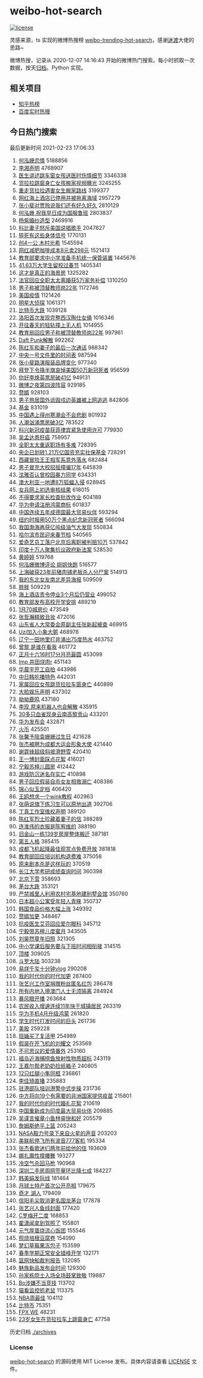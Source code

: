 # weibo-hot-search

[![license](https://img.shields.io/github/license/Arrackisarookie/weibo-hot-search)](https://github.com/Arrackisarookie/weibo-hot-search/blob/master/LICENSE)

灵感来源，ts 实现的微博热搜榜 [weibo-trending-hot-search](https://github.com/justjavac/weibo-trending-hot-search)，感谢[迷渡](https://github.com/justjavac)大佬的思路~

微博热搜，记录从 2020-12-07 14:16:43 开始的微博热门搜索。每小时抓取一次数据，按天[归档](./archives)。Python 实现。

## 相关项目
+ [知乎热榜](https://github.com/Arrackisarookie/zhihu-top-search)
+ [百度实时热搜](https://github.com/Arrackisarookie/baidu-hot-search)

## 今日热门搜索

<!-- Rank Begin -->

最后更新时间 2021-02-23 17:06:33

1. [何泓姗恋情](https://s.weibo.com/weibo?q=%E4%BD%95%E6%B3%93%E5%A7%97%E6%81%8B%E6%83%85&Refer=top) 5188856
1. [李湘声明](https://s.weibo.com/weibo?q=%E6%9D%8E%E6%B9%98%E5%A3%B0%E6%98%8E&Refer=top) 4768907
1. [医生讲述跳车窗女孩送医时伤情细节](https://s.weibo.com/weibo?q=%23%E5%8C%BB%E7%94%9F%E8%AE%B2%E8%BF%B0%E8%B7%B3%E8%BD%A6%E7%AA%97%E5%A5%B3%E5%AD%A9%E9%80%81%E5%8C%BB%E6%97%B6%E4%BC%A4%E6%83%85%E7%BB%86%E8%8A%82%23&Refer=top) 3346338
1. [货拉拉跳窗身亡女孩搬家视频曝光](https://s.weibo.com/weibo?q=%23%E8%B4%A7%E6%8B%89%E6%8B%89%E8%B7%B3%E7%AA%97%E8%BA%AB%E4%BA%A1%E5%A5%B3%E5%AD%A9%E6%90%AC%E5%AE%B6%E8%A7%86%E9%A2%91%E6%9B%9D%E5%85%89%23&Refer=top) 3245255
1. [重走货拉拉遇害女生搬家路线](https://s.weibo.com/weibo?q=%23%E9%87%8D%E8%B5%B0%E8%B4%A7%E6%8B%89%E6%8B%89%E9%81%87%E5%AE%B3%E5%A5%B3%E7%94%9F%E6%90%AC%E5%AE%B6%E8%B7%AF%E7%BA%BF%23&Refer=top) 3199377
1. [网红海上酒店已停用并被拖离海域](https://s.weibo.com/weibo?q=%23%E7%BD%91%E7%BA%A2%E6%B5%B7%E4%B8%8A%E9%85%92%E5%BA%97%E5%B7%B2%E5%81%9C%E7%94%A8%E5%B9%B6%E8%A2%AB%E6%8B%96%E7%A6%BB%E6%B5%B7%E5%9F%9F%23&Refer=top) 2957279
1. [张小斐对贾玲说我们还有好久好久](https://s.weibo.com/weibo?q=%E5%BC%A0%E5%B0%8F%E6%96%90%E5%AF%B9%E8%B4%BE%E7%8E%B2%E8%AF%B4%E6%88%91%E4%BB%AC%E8%BF%98%E6%9C%89%E5%A5%BD%E4%B9%85%E5%A5%BD%E4%B9%85&Refer=top) 2810129
1. [何泓姗 祝我早日成为国服鲁班](https://s.weibo.com/weibo?q=%E4%BD%95%E6%B3%93%E5%A7%97%20%E7%A5%9D%E6%88%91%E6%97%A9%E6%97%A5%E6%88%90%E4%B8%BA%E5%9B%BD%E6%9C%8D%E9%B2%81%E7%8F%AD&Refer=top) 2803837
1. [杨紫婚纱造型](https://s.weibo.com/weibo?q=%23%E6%9D%A8%E7%B4%AB%E5%A9%9A%E7%BA%B1%E9%80%A0%E5%9E%8B%23&Refer=top) 2469916
1. [科比妻子怒斥美国说唱歌手](https://s.weibo.com/weibo?q=%E7%A7%91%E6%AF%94%E5%A6%BB%E5%AD%90%E6%80%92%E6%96%A5%E7%BE%8E%E5%9B%BD%E8%AF%B4%E5%94%B1%E6%AD%8C%E6%89%8B&Refer=top) 2047827
1. [猝死有这些身体信号](https://s.weibo.com/weibo?q=%23%E7%8C%9D%E6%AD%BB%E6%9C%89%E8%BF%99%E4%BA%9B%E8%BA%AB%E4%BD%93%E4%BF%A1%E5%8F%B7%23&Refer=top) 1770131
1. [创4一公 木村光希](https://s.weibo.com/weibo?q=%E5%88%9B4%E4%B8%80%E5%85%AC%20%E6%9C%A8%E6%9D%91%E5%85%89%E5%B8%8C&Refer=top) 1545594
1. [网红减肥咖啡成本8元卖298元](https://s.weibo.com/weibo?q=%E7%BD%91%E7%BA%A2%E5%87%8F%E8%82%A5%E5%92%96%E5%95%A1%E6%88%90%E6%9C%AC8%E5%85%83%E5%8D%96298%E5%85%83&Refer=top) 1521413
1. [教育部要求中小学准备手机统一保管装置](https://s.weibo.com/weibo?q=%23%E6%95%99%E8%82%B2%E9%83%A8%E8%A6%81%E6%B1%82%E4%B8%AD%E5%B0%8F%E5%AD%A6%E5%87%86%E5%A4%87%E6%89%8B%E6%9C%BA%E7%BB%9F%E4%B8%80%E4%BF%9D%E7%AE%A1%E8%A3%85%E7%BD%AE%23&Refer=top) 1445676
1. [41.63万大学生留校过春节](https://s.weibo.com/weibo?q=%2341.63%E4%B8%87%E5%A4%A7%E5%AD%A6%E7%94%9F%E7%95%99%E6%A0%A1%E8%BF%87%E6%98%A5%E8%8A%82%23&Refer=top) 1405341
1. [这才是真正的海景房](https://s.weibo.com/weibo?q=%E8%BF%99%E6%89%8D%E6%98%AF%E7%9C%9F%E6%AD%A3%E7%9A%84%E6%B5%B7%E6%99%AF%E6%88%BF&Refer=top) 1325282
1. [法官回应全职太太离婚获5万家务补偿](https://s.weibo.com/weibo?q=%E6%B3%95%E5%AE%98%E5%9B%9E%E5%BA%94%E5%85%A8%E8%81%8C%E5%A4%AA%E5%A4%AA%E7%A6%BB%E5%A9%9A%E8%8E%B75%E4%B8%87%E5%AE%B6%E5%8A%A1%E8%A1%A5%E5%81%BF&Refer=top) 1310250
1. [男子称被顶替教师岗22年](https://s.weibo.com/weibo?q=%E7%94%B7%E5%AD%90%E7%A7%B0%E8%A2%AB%E9%A1%B6%E6%9B%BF%E6%95%99%E5%B8%88%E5%B2%9722%E5%B9%B4&Refer=top) 1172746
1. [美国疫情](https://s.weibo.com/weibo?q=%E7%BE%8E%E5%9B%BD%E7%96%AB%E6%83%85&Refer=top) 1121426
1. [明星大侦探](https://s.weibo.com/weibo?q=%E6%98%8E%E6%98%9F%E5%A4%A7%E4%BE%A6%E6%8E%A2&Refer=top) 1061371
1. [比特币大跌](https://s.weibo.com/weibo?q=%23%E6%AF%94%E7%89%B9%E5%B8%81%E5%A4%A7%E8%B7%8C%23&Refer=top) 1039128
1. [洛阳首次发现完整西汉陶仕女俑](https://s.weibo.com/weibo?q=%23%E6%B4%9B%E9%98%B3%E9%A6%96%E6%AC%A1%E5%8F%91%E7%8E%B0%E5%AE%8C%E6%95%B4%E8%A5%BF%E6%B1%89%E9%99%B6%E4%BB%95%E5%A5%B3%E4%BF%91%23&Refer=top) 1016346
1. [开往春天的轻轨撞上无人机](https://s.weibo.com/weibo?q=%E5%BC%80%E5%BE%80%E6%98%A5%E5%A4%A9%E7%9A%84%E8%BD%BB%E8%BD%A8%E6%92%9E%E4%B8%8A%E6%97%A0%E4%BA%BA%E6%9C%BA&Refer=top) 1014955
1. [教育局回应男子称被顶替教师岗22年](https://s.weibo.com/weibo?q=%E6%95%99%E8%82%B2%E5%B1%80%E5%9B%9E%E5%BA%94%E7%94%B7%E5%AD%90%E7%A7%B0%E8%A2%AB%E9%A1%B6%E6%9B%BF%E6%95%99%E5%B8%88%E5%B2%9722%E5%B9%B4&Refer=top) 997961
1. [Daft Punk解散](https://s.weibo.com/weibo?q=Daft%20Punk%E8%A7%A3%E6%95%A3&Refer=top) 992262
1. [陈红军和妻子的最后一次通话](https://s.weibo.com/weibo?q=%23%E9%99%88%E7%BA%A2%E5%86%9B%E5%92%8C%E5%A6%BB%E5%AD%90%E7%9A%84%E6%9C%80%E5%90%8E%E4%B8%80%E6%AC%A1%E9%80%9A%E8%AF%9D%23&Refer=top) 988342
1. [中央一号文件里的时间表](https://s.weibo.com/weibo?q=%23%E4%B8%AD%E5%A4%AE%E4%B8%80%E5%8F%B7%E6%96%87%E4%BB%B6%E9%87%8C%E7%9A%84%E6%97%B6%E9%97%B4%E8%A1%A8%23&Refer=top) 987594
1. [张小斐路演服装品牌变化](https://s.weibo.com/weibo?q=%23%E5%BC%A0%E5%B0%8F%E6%96%90%E8%B7%AF%E6%BC%94%E6%9C%8D%E8%A3%85%E5%93%81%E7%89%8C%E5%8F%98%E5%8C%96%23&Refer=top) 977340
1. [拜登下令降半旗哀悼美国50万新冠死者](https://s.weibo.com/weibo?q=%E6%8B%9C%E7%99%BB%E4%B8%8B%E4%BB%A4%E9%99%8D%E5%8D%8A%E6%97%97%E5%93%80%E6%82%BC%E7%BE%8E%E5%9B%BD50%E4%B8%87%E6%96%B0%E5%86%A0%E6%AD%BB%E8%80%85&Refer=top) 956599
1. [你好李焕英票房破41亿](https://s.weibo.com/weibo?q=%23%E4%BD%A0%E5%A5%BD%E6%9D%8E%E7%84%95%E8%8B%B1%E7%A5%A8%E6%88%BF%E7%A0%B441%E4%BA%BF%23&Refer=top) 949131
1. [微博之夜第四波阵容](https://s.weibo.com/weibo?q=%23%E5%BE%AE%E5%8D%9A%E4%B9%8B%E5%A4%9C%E7%AC%AC%E5%9B%9B%E6%B3%A2%E9%98%B5%E5%AE%B9%23&Refer=top) 929185
1. [赘婿](https://s.weibo.com/weibo?q=%E8%B5%98%E5%A9%BF&Refer=top) 928103
1. [男子旅居国外诋毁戍边英雄被上网追逃](https://s.weibo.com/weibo?q=%23%E7%94%B7%E5%AD%90%E6%97%85%E5%B1%85%E5%9B%BD%E5%A4%96%E8%AF%8B%E6%AF%81%E6%88%8D%E8%BE%B9%E8%8B%B1%E9%9B%84%E8%A2%AB%E4%B8%8A%E7%BD%91%E8%BF%BD%E9%80%83%23&Refer=top) 842806
1. [基金](https://s.weibo.com/weibo?q=%E5%9F%BA%E9%87%91&Refer=top) 831019
1. [中国遇上得州寒潮会不会悲剧](https://s.weibo.com/weibo?q=%23%E4%B8%AD%E5%9B%BD%E9%81%87%E4%B8%8A%E5%BE%97%E5%B7%9E%E5%AF%92%E6%BD%AE%E4%BC%9A%E4%B8%8D%E4%BC%9A%E6%82%B2%E5%89%A7%23&Refer=top) 801932
1. [人潮汹涌票房破3亿](https://s.weibo.com/weibo?q=%23%E4%BA%BA%E6%BD%AE%E6%B1%B9%E6%B6%8C%E7%A5%A8%E6%88%BF%E7%A0%B43%E4%BA%BF%23&Refer=top) 783522
1. [科兴新冠疫苗获菲律宾紧急使用许可](https://s.weibo.com/weibo?q=%E7%A7%91%E5%85%B4%E6%96%B0%E5%86%A0%E7%96%AB%E8%8B%97%E8%8E%B7%E8%8F%B2%E5%BE%8B%E5%AE%BE%E7%B4%A7%E6%80%A5%E4%BD%BF%E7%94%A8%E8%AE%B8%E5%8F%AF&Refer=top) 779930
1. [吴孟达患肝癌](https://s.weibo.com/weibo?q=%23%E5%90%B4%E5%AD%9F%E8%BE%BE%E6%82%A3%E8%82%9D%E7%99%8C%23&Refer=top) 758957
1. [全职太太重返职场有多难](https://s.weibo.com/weibo?q=%23%E5%85%A8%E8%81%8C%E5%A4%AA%E5%A4%AA%E9%87%8D%E8%BF%94%E8%81%8C%E5%9C%BA%E6%9C%89%E5%A4%9A%E9%9A%BE%23&Refer=top) 728395
1. [央企已划转1.21万亿国资充实社保基金](https://s.weibo.com/weibo?q=%E5%A4%AE%E4%BC%81%E5%B7%B2%E5%88%92%E8%BD%AC1.21%E4%B8%87%E4%BA%BF%E5%9B%BD%E8%B5%84%E5%85%85%E5%AE%9E%E7%A4%BE%E4%BF%9D%E5%9F%BA%E9%87%91&Refer=top) 728291
1. [西藏冒险王王相军系意外落水](https://s.weibo.com/weibo?q=%23%E8%A5%BF%E8%97%8F%E5%86%92%E9%99%A9%E7%8E%8B%E7%8E%8B%E7%9B%B8%E5%86%9B%E7%B3%BB%E6%84%8F%E5%A4%96%E8%90%BD%E6%B0%B4%23&Refer=top) 682484
1. [男子冒充大校招摇撞骗17年](https://s.weibo.com/weibo?q=%23%E7%94%B7%E5%AD%90%E5%86%92%E5%85%85%E5%A4%A7%E6%A0%A1%E6%8B%9B%E6%91%87%E6%92%9E%E9%AA%9717%E5%B9%B4%23&Refer=top) 645839
1. [泫雅否认曾校园暴力同学](https://s.weibo.com/weibo?q=%23%E6%B3%AB%E9%9B%85%E5%90%A6%E8%AE%A4%E6%9B%BE%E6%A0%A1%E5%9B%AD%E6%9A%B4%E5%8A%9B%E5%90%8C%E5%AD%A6%23&Refer=top) 634331
1. [澳大利亚一地遭8万狐蝠入侵](https://s.weibo.com/weibo?q=%E6%BE%B3%E5%A4%A7%E5%88%A9%E4%BA%9A%E4%B8%80%E5%9C%B0%E9%81%AD8%E4%B8%87%E7%8B%90%E8%9D%A0%E5%85%A5%E4%BE%B5&Refer=top) 628945
1. [女兵网上初选审核结果](https://s.weibo.com/weibo?q=%E5%A5%B3%E5%85%B5%E7%BD%91%E4%B8%8A%E5%88%9D%E9%80%89%E5%AE%A1%E6%A0%B8%E7%BB%93%E6%9E%9C&Refer=top) 618015
1. [不得要求家长检查批改作业](https://s.weibo.com/weibo?q=%23%E4%B8%8D%E5%BE%97%E8%A6%81%E6%B1%82%E5%AE%B6%E9%95%BF%E6%A3%80%E6%9F%A5%E6%89%B9%E6%94%B9%E4%BD%9C%E4%B8%9A%23&Refer=top) 604189
1. [华为申请注册鸿蒙商标](https://s.weibo.com/weibo?q=%E5%8D%8E%E4%B8%BA%E7%94%B3%E8%AF%B7%E6%B3%A8%E5%86%8C%E9%B8%BF%E8%92%99%E5%95%86%E6%A0%87&Refer=top) 601837
1. [中国连续五年成德国最大贸易伙伴](https://s.weibo.com/weibo?q=%E4%B8%AD%E5%9B%BD%E8%BF%9E%E7%BB%AD%E4%BA%94%E5%B9%B4%E6%88%90%E5%BE%B7%E5%9B%BD%E6%9C%80%E5%A4%A7%E8%B4%B8%E6%98%93%E4%BC%99%E4%BC%B4&Refer=top) 593294
1. [纽约时报用50万个黑点纪念新冠死者](https://s.weibo.com/weibo?q=%E7%BA%BD%E7%BA%A6%E6%97%B6%E6%8A%A5%E7%94%A850%E4%B8%87%E4%B8%AA%E9%BB%91%E7%82%B9%E7%BA%AA%E5%BF%B5%E6%96%B0%E5%86%A0%E6%AD%BB%E8%80%85&Refer=top) 566094
1. [我国渤海再获亿吨级油气大发现](https://s.weibo.com/weibo?q=%E6%88%91%E5%9B%BD%E6%B8%A4%E6%B5%B7%E5%86%8D%E8%8E%B7%E4%BA%BF%E5%90%A8%E7%BA%A7%E6%B2%B9%E6%B0%94%E5%A4%A7%E5%8F%91%E7%8E%B0&Refer=top) 550834
1. [哈尔滨市民迎来春节档](https://s.weibo.com/weibo?q=%23%E5%93%88%E5%B0%94%E6%BB%A8%E5%B8%82%E6%B0%91%E8%BF%8E%E6%9D%A5%E6%98%A5%E8%8A%82%E6%A1%A3%23&Refer=top) 540565
1. [爱奇艺员工落户北京后离职被判赔10万](https://s.weibo.com/weibo?q=%23%E7%88%B1%E5%A5%87%E8%89%BA%E5%91%98%E5%B7%A5%E8%90%BD%E6%88%B7%E5%8C%97%E4%BA%AC%E5%90%8E%E7%A6%BB%E8%81%8C%E8%A2%AB%E5%88%A4%E8%B5%9410%E4%B8%87%23&Refer=top) 537842
1. [印度十万人聚集抗议政府新法案](https://s.weibo.com/weibo?q=%E5%8D%B0%E5%BA%A6%E5%8D%81%E4%B8%87%E4%BA%BA%E8%81%9A%E9%9B%86%E6%8A%97%E8%AE%AE%E6%94%BF%E5%BA%9C%E6%96%B0%E6%B3%95%E6%A1%88&Refer=top) 528530
1. [黄婷婷](https://s.weibo.com/weibo?q=%E9%BB%84%E5%A9%B7%E5%A9%B7&Refer=top) 519768
1. [何泓姗微博评论 姐姐快跑](https://s.weibo.com/weibo?q=%E4%BD%95%E6%B3%93%E5%A7%97%E5%BE%AE%E5%8D%9A%E8%AF%84%E8%AE%BA%20%E5%A7%90%E5%A7%90%E5%BF%AB%E8%B7%91&Refer=top) 516577
1. [上海破获23年前猪肉铺老板杀人分尸案](https://s.weibo.com/weibo?q=%E4%B8%8A%E6%B5%B7%E7%A0%B4%E8%8E%B723%E5%B9%B4%E5%89%8D%E7%8C%AA%E8%82%89%E9%93%BA%E8%80%81%E6%9D%BF%E6%9D%80%E4%BA%BA%E5%88%86%E5%B0%B8%E6%A1%88&Refer=top) 514913
1. [我的东北女友南北差异海报](https://s.weibo.com/weibo?q=%23%E6%88%91%E7%9A%84%E4%B8%9C%E5%8C%97%E5%A5%B3%E5%8F%8B%E5%8D%97%E5%8C%97%E5%B7%AE%E5%BC%82%E6%B5%B7%E6%8A%A5%23&Refer=top) 509509
1. [胖胖](https://s.weibo.com/weibo?q=%E8%83%96%E8%83%96&Refer=top) 509229
1. [海上酒店责令停业3个月后仍营业](https://s.weibo.com/weibo?q=%E6%B5%B7%E4%B8%8A%E9%85%92%E5%BA%97%E8%B4%A3%E4%BB%A4%E5%81%9C%E4%B8%9A3%E4%B8%AA%E6%9C%88%E5%90%8E%E4%BB%8D%E8%90%A5%E4%B8%9A&Refer=top) 499052
1. [教育部发布高校开学安排](https://s.weibo.com/weibo?q=%23%E6%95%99%E8%82%B2%E9%83%A8%E5%8F%91%E5%B8%83%E9%AB%98%E6%A0%A1%E5%BC%80%E5%AD%A6%E5%AE%89%E6%8E%92%23&Refer=top) 489219
1. [1月70城房价](https://s.weibo.com/weibo?q=1%E6%9C%8870%E5%9F%8E%E6%88%BF%E4%BB%B7&Refer=top) 473549
1. [张哲瀚精致丑妆](https://s.weibo.com/weibo?q=%23%E5%BC%A0%E5%93%B2%E7%80%9A%E7%B2%BE%E8%87%B4%E4%B8%91%E5%A6%86%23&Refer=top) 472016
1. [山东省人大常委会原副主任张新起被查](https://s.weibo.com/weibo?q=%E5%B1%B1%E4%B8%9C%E7%9C%81%E4%BA%BA%E5%A4%A7%E5%B8%B8%E5%A7%94%E4%BC%9A%E5%8E%9F%E5%89%AF%E4%B8%BB%E4%BB%BB%E5%BC%A0%E6%96%B0%E8%B5%B7%E8%A2%AB%E6%9F%A5&Refer=top) 469915
1. [Uzi加入小象大鹅](https://s.weibo.com/weibo?q=%23Uzi%E5%8A%A0%E5%85%A5%E5%B0%8F%E8%B1%A1%E5%A4%A7%E9%B9%85%23&Refer=top) 468978
1. [辽宁一田地里打井涌出75度热水](https://s.weibo.com/weibo?q=%E8%BE%BD%E5%AE%81%E4%B8%80%E7%94%B0%E5%9C%B0%E9%87%8C%E6%89%93%E4%BA%95%E6%B6%8C%E5%87%BA75%E5%BA%A6%E7%83%AD%E6%B0%B4&Refer=top) 463752
1. [曾黎 是谁在看我](https://s.weibo.com/weibo?q=%E6%9B%BE%E9%BB%8E%20%E6%98%AF%E8%B0%81%E5%9C%A8%E7%9C%8B%E6%88%91&Refer=top) 461772
1. [正月十六16时17分月亮最圆](https://s.weibo.com/weibo?q=%23%E6%AD%A3%E6%9C%88%E5%8D%81%E5%85%AD16%E6%97%B617%E5%88%86%E6%9C%88%E4%BA%AE%E6%9C%80%E5%9C%86%23&Refer=top) 453099
1. [Imp 井田烧肉r](https://s.weibo.com/weibo?q=Imp%20%E4%BA%95%E7%94%B0%E7%83%A7%E8%82%89r&Refer=top) 451143
1. [华晨宇开工自拍](https://s.weibo.com/weibo?q=%23%E5%8D%8E%E6%99%A8%E5%AE%87%E5%BC%80%E5%B7%A5%E8%87%AA%E6%8B%8D%23&Refer=top) 443986
1. [中日韩吃播特色](https://s.weibo.com/weibo?q=%E4%B8%AD%E6%97%A5%E9%9F%A9%E5%90%83%E6%92%AD%E7%89%B9%E8%89%B2&Refer=top) 442031
1. [家属回应女孩跳货拉拉车窗身亡](https://s.weibo.com/weibo?q=%23%E5%AE%B6%E5%B1%9E%E5%9B%9E%E5%BA%94%E5%A5%B3%E5%AD%A9%E8%B7%B3%E8%B4%A7%E6%8B%89%E6%8B%89%E8%BD%A6%E7%AA%97%E8%BA%AB%E4%BA%A1%23&Refer=top) 440899
1. [大脸娱乐声明](https://s.weibo.com/weibo?q=%23%E5%A4%A7%E8%84%B8%E5%A8%B1%E4%B9%90%E5%A3%B0%E6%98%8E%23&Refer=top) 437302
1. [呦呦鹿鸣](https://s.weibo.com/weibo?q=%23%E5%91%A6%E5%91%A6%E9%B9%BF%E9%B8%A3%23&Refer=top) 437180
1. [李现 原来机器人也会解散](https://s.weibo.com/weibo?q=%E6%9D%8E%E7%8E%B0%20%E5%8E%9F%E6%9D%A5%E6%9C%BA%E5%99%A8%E4%BA%BA%E4%B9%9F%E4%BC%9A%E8%A7%A3%E6%95%A3&Refer=top) 435915
1. [30多只血雀现身云南高黎贡山](https://s.weibo.com/weibo?q=%2330%E5%A4%9A%E5%8F%AA%E8%A1%80%E9%9B%80%E7%8E%B0%E8%BA%AB%E4%BA%91%E5%8D%97%E9%AB%98%E9%BB%8E%E8%B4%A1%E5%B1%B1%23&Refer=top) 433201
1. [华为发布会](https://s.weibo.com/weibo?q=%E5%8D%8E%E4%B8%BA%E5%8F%91%E5%B8%83%E4%BC%9A&Refer=top) 432871
1. [火币](https://s.weibo.com/weibo?q=%E7%81%AB%E5%B8%81&Refer=top) 425501
1. [张馨予陪袁姗姗过生日](https://s.weibo.com/weibo?q=%23%E5%BC%A0%E9%A6%A8%E4%BA%88%E9%99%AA%E8%A2%81%E5%A7%97%E5%A7%97%E8%BF%87%E7%94%9F%E6%97%A5%23&Refer=top) 421628
1. [张杰被聘为成都大运会形象大使](https://s.weibo.com/weibo?q=%23%E5%BC%A0%E6%9D%B0%E8%A2%AB%E8%81%98%E4%B8%BA%E6%88%90%E9%83%BD%E5%A4%A7%E8%BF%90%E4%BC%9A%E5%BD%A2%E8%B1%A1%E5%A4%A7%E4%BD%BF%23&Refer=top) 421440
1. [谢霆锋超级斜坡滑野雪](https://s.weibo.com/weibo?q=%23%E8%B0%A2%E9%9C%86%E9%94%8B%E8%B6%85%E7%BA%A7%E6%96%9C%E5%9D%A1%E6%BB%91%E9%87%8E%E9%9B%AA%23&Refer=top) 420410
1. [王一博封面踩点花絮](https://s.weibo.com/weibo?q=%23%E7%8E%8B%E4%B8%80%E5%8D%9A%E5%B0%81%E9%9D%A2%E8%B8%A9%E7%82%B9%E8%8A%B1%E7%B5%AE%23&Refer=top) 416021
1. [宁毅苏檀儿圆房](https://s.weibo.com/weibo?q=%23%E5%AE%81%E6%AF%85%E8%8B%8F%E6%AA%80%E5%84%BF%E5%9C%86%E6%88%BF%23&Refer=top) 412442
1. [游戏防沉迷名存实亡](https://s.weibo.com/weibo?q=%23%E6%B8%B8%E6%88%8F%E9%98%B2%E6%B2%89%E8%BF%B7%E5%90%8D%E5%AD%98%E5%AE%9E%E4%BA%A1%23&Refer=top) 410898
1. [男子回应假装自杀女友相救溺亡](https://s.weibo.com/weibo?q=%E7%94%B7%E5%AD%90%E5%9B%9E%E5%BA%94%E5%81%87%E8%A3%85%E8%87%AA%E6%9D%80%E5%A5%B3%E5%8F%8B%E7%9B%B8%E6%95%91%E6%BA%BA%E4%BA%A1&Refer=top) 408386
1. [锦心似玉定档](https://s.weibo.com/weibo?q=%E9%94%A6%E5%BF%83%E4%BC%BC%E7%8E%89%E5%AE%9A%E6%A1%A3&Refer=top) 406420
1. [王鸥想求一个wink教程](https://s.weibo.com/weibo?q=%23%E7%8E%8B%E9%B8%A5%E6%83%B3%E6%B1%82%E4%B8%80%E4%B8%AAwink%E6%95%99%E7%A8%8B%23&Refer=top) 402963
1. [张萌说旗下练习生可以原地出道](https://s.weibo.com/weibo?q=%23%E5%BC%A0%E8%90%8C%E8%AF%B4%E6%97%97%E4%B8%8B%E7%BB%83%E4%B9%A0%E7%94%9F%E5%8F%AF%E4%BB%A5%E5%8E%9F%E5%9C%B0%E5%87%BA%E9%81%93%23&Refer=top) 392706
1. [丁真工作室维权声明](https://s.weibo.com/weibo?q=%23%E4%B8%81%E7%9C%9F%E5%B7%A5%E4%BD%9C%E5%AE%A4%E7%BB%B4%E6%9D%83%E5%A3%B0%E6%98%8E%23&Refer=top) 389120
1. [陈红军烈士珍藏着妻子的信](https://s.weibo.com/weibo?q=%23%E9%99%88%E7%BA%A2%E5%86%9B%E7%83%88%E5%A3%AB%E7%8F%8D%E8%97%8F%E7%9D%80%E5%A6%BB%E5%AD%90%E7%9A%84%E4%BF%A1%23&Refer=top) 388289
1. [连淮伟的衣服是陈宥维的](https://s.weibo.com/weibo?q=%23%E8%BF%9E%E6%B7%AE%E4%BC%9F%E7%9A%84%E8%A1%A3%E6%9C%8D%E6%98%AF%E9%99%88%E5%AE%A5%E7%BB%B4%E7%9A%84%23&Refer=top) 388190
1. [旧金山一栋139岁房屋整体搬迁](https://s.weibo.com/weibo?q=%E6%97%A7%E9%87%91%E5%B1%B1%E4%B8%80%E6%A0%8B139%E5%B2%81%E6%88%BF%E5%B1%8B%E6%95%B4%E4%BD%93%E6%90%AC%E8%BF%81&Refer=top) 387181
1. [第五人格](https://s.weibo.com/weibo?q=%E7%AC%AC%E4%BA%94%E4%BA%BA%E6%A0%BC&Refer=top) 385415
1. [成都飞机起降最佳观赏点免费开放](https://s.weibo.com/weibo?q=%E6%88%90%E9%83%BD%E9%A3%9E%E6%9C%BA%E8%B5%B7%E9%99%8D%E6%9C%80%E4%BD%B3%E8%A7%82%E8%B5%8F%E7%82%B9%E5%85%8D%E8%B4%B9%E5%BC%80%E6%94%BE&Refer=top) 381818
1. [教育部回应培训机构退费难](https://s.weibo.com/weibo?q=%E6%95%99%E8%82%B2%E9%83%A8%E5%9B%9E%E5%BA%94%E5%9F%B9%E8%AE%AD%E6%9C%BA%E6%9E%84%E9%80%80%E8%B4%B9%E9%9A%BE&Refer=top) 375058
1. [原来剧本杀是这样玩的](https://s.weibo.com/weibo?q=%23%E5%8E%9F%E6%9D%A5%E5%89%A7%E6%9C%AC%E6%9D%80%E6%98%AF%E8%BF%99%E6%A0%B7%E7%8E%A9%E7%9A%84%23&Refer=top) 370519
1. [长江大学考研成绩查询时间](https://s.weibo.com/weibo?q=%23%E9%95%BF%E6%B1%9F%E5%A4%A7%E5%AD%A6%E8%80%83%E7%A0%94%E6%88%90%E7%BB%A9%E6%9F%A5%E8%AF%A2%E6%97%B6%E9%97%B4%23&Refer=top) 360398
1. [北京下雪](https://s.weibo.com/weibo?q=%E5%8C%97%E4%BA%AC%E4%B8%8B%E9%9B%AA&Refer=top) 358693
1. [茅台大跌](https://s.weibo.com/weibo?q=%23%E8%8C%85%E5%8F%B0%E5%A4%A7%E8%B7%8C%23&Refer=top) 353121
1. [严禁城里人利用农村宅基地建别墅会馆](https://s.weibo.com/weibo?q=%23%E4%B8%A5%E7%A6%81%E5%9F%8E%E9%87%8C%E4%BA%BA%E5%88%A9%E7%94%A8%E5%86%9C%E6%9D%91%E5%AE%85%E5%9F%BA%E5%9C%B0%E5%BB%BA%E5%88%AB%E5%A2%85%E4%BC%9A%E9%A6%86%23&Refer=top) 350760
1. [日本超小公寓受年轻人青睐](https://s.weibo.com/weibo?q=%23%E6%97%A5%E6%9C%AC%E8%B6%85%E5%B0%8F%E5%85%AC%E5%AF%93%E5%8F%97%E5%B9%B4%E8%BD%BB%E4%BA%BA%E9%9D%92%E7%9D%90%23&Refer=top) 350737
1. [韩国食品价格大幅上涨](https://s.weibo.com/weibo?q=%23%E9%9F%A9%E5%9B%BD%E9%A3%9F%E5%93%81%E4%BB%B7%E6%A0%BC%E5%A4%A7%E5%B9%85%E4%B8%8A%E6%B6%A8%23&Refer=top) 349392
1. [赘婿加更](https://s.weibo.com/weibo?q=%E8%B5%98%E5%A9%BF%E5%8A%A0%E6%9B%B4&Refer=top) 348467
1. [抗疫医生艾芬回应爱尔眼科](https://s.weibo.com/weibo?q=%E6%8A%97%E7%96%AB%E5%8C%BB%E7%94%9F%E8%89%BE%E8%8A%AC%E5%9B%9E%E5%BA%94%E7%88%B1%E5%B0%94%E7%9C%BC%E7%A7%91&Refer=top) 345712
1. [宁毅带苏檀儿度蜜月](https://s.weibo.com/weibo?q=%23%E5%AE%81%E6%AF%85%E5%B8%A6%E8%8B%8F%E6%AA%80%E5%84%BF%E5%BA%A6%E8%9C%9C%E6%9C%88%23&Refer=top) 343505
1. [刘昊然童年旧照](https://s.weibo.com/weibo?q=%23%E5%88%98%E6%98%8A%E7%84%B6%E7%AB%A5%E5%B9%B4%E6%97%A7%E7%85%A7%23&Refer=top) 321305
1. [中小学课后服务要与下班时间相衔接](https://s.weibo.com/weibo?q=%23%E4%B8%AD%E5%B0%8F%E5%AD%A6%E8%AF%BE%E5%90%8E%E6%9C%8D%E5%8A%A1%E8%A6%81%E4%B8%8E%E4%B8%8B%E7%8F%AD%E6%97%B6%E9%97%B4%E7%9B%B8%E8%A1%94%E6%8E%A5%23&Refer=top) 314515
1. [顶楼](https://s.weibo.com/weibo?q=%E9%A1%B6%E6%A5%BC&Refer=top) 309025
1. [斗罗大陆](https://s.weibo.com/weibo?q=%E6%96%97%E7%BD%97%E5%A4%A7%E9%99%86&Refer=top) 303238
1. [易烊千玺十分钟vlog](https://s.weibo.com/weibo?q=%23%E6%98%93%E7%83%8A%E5%8D%83%E7%8E%BA%E5%8D%81%E5%88%86%E9%92%9Fvlog%23&Refer=top) 290208
1. [我的时代你的时代加更](https://s.weibo.com/weibo?q=%23%E6%88%91%E7%9A%84%E6%97%B6%E4%BB%A3%E4%BD%A0%E7%9A%84%E6%97%B6%E4%BB%A3%E5%8A%A0%E6%9B%B4%23&Refer=top) 287400
1. [张艺兴工作室捐赠粉丝匿名红包](https://s.weibo.com/weibo?q=%23%E5%BC%A0%E8%89%BA%E5%85%B4%E5%B7%A5%E4%BD%9C%E5%AE%A4%E6%8D%90%E8%B5%A0%E7%B2%89%E4%B8%9D%E5%8C%BF%E5%90%8D%E7%BA%A2%E5%8C%85%23&Refer=top) 286478
1. [所有内地入境澳门人士无须隔离](https://s.weibo.com/weibo?q=%23%E6%89%80%E6%9C%89%E5%86%85%E5%9C%B0%E5%85%A5%E5%A2%83%E6%BE%B3%E9%97%A8%E4%BA%BA%E5%A3%AB%E6%97%A0%E9%A1%BB%E9%9A%94%E7%A6%BB%23&Refer=top) 284924
1. [暴风眼开播](https://s.weibo.com/weibo?q=%23%E6%9A%B4%E9%A3%8E%E7%9C%BC%E5%BC%80%E6%92%AD%23&Refer=top) 263684
1. [农民收入增速连续11年快于城镇居民](https://s.weibo.com/weibo?q=%E5%86%9C%E6%B0%91%E6%94%B6%E5%85%A5%E5%A2%9E%E9%80%9F%E8%BF%9E%E7%BB%AD11%E5%B9%B4%E5%BF%AB%E4%BA%8E%E5%9F%8E%E9%95%87%E5%B1%85%E6%B0%91&Refer=top) 263319
1. [华为手机4月升级鸿蒙](https://s.weibo.com/weibo?q=%23%E5%8D%8E%E4%B8%BA%E6%89%8B%E6%9C%BA4%E6%9C%88%E5%8D%87%E7%BA%A7%E9%B8%BF%E8%92%99%23&Refer=top) 261820
1. [学生时代打发时间的巨头](https://s.weibo.com/weibo?q=%23%E5%AD%A6%E7%94%9F%E6%97%B6%E4%BB%A3%E6%89%93%E5%8F%91%E6%97%B6%E9%97%B4%E7%9A%84%E5%B7%A8%E5%A4%B4%23&Refer=top) 261736
1. [美股](https://s.weibo.com/weibo?q=%E7%BE%8E%E8%82%A1&Refer=top) 259228
1. [班婳买了复活甲](https://s.weibo.com/weibo?q=%E7%8F%AD%E5%A9%B3%E4%B9%B0%E4%BA%86%E5%A4%8D%E6%B4%BB%E7%94%B2&Refer=top) 254989
1. [假装在开飞机的刘耀文](https://s.weibo.com/weibo?q=%E5%81%87%E8%A3%85%E5%9C%A8%E5%BC%80%E9%A3%9E%E6%9C%BA%E7%9A%84%E5%88%98%E8%80%80%E6%96%87&Refer=top) 253569
1. [不可思议的爱情番外](https://s.weibo.com/weibo?q=%23%E4%B8%8D%E5%8F%AF%E6%80%9D%E8%AE%AE%E7%9A%84%E7%88%B1%E6%83%85%E7%95%AA%E5%A4%96%23&Refer=top) 253160
1. [福岛近海捕捞鱼放射性物质超标](https://s.weibo.com/weibo?q=%23%E7%A6%8F%E5%B2%9B%E8%BF%91%E6%B5%B7%E6%8D%95%E6%8D%9E%E9%B1%BC%E6%94%BE%E5%B0%84%E6%80%A7%E7%89%A9%E8%B4%A8%E8%B6%85%E6%A0%87%23&Refer=top) 243119
1. [王嘉尔帮老奶奶捡纸箱子](https://s.weibo.com/weibo?q=%23%E7%8E%8B%E5%98%89%E5%B0%94%E5%B8%AE%E8%80%81%E5%A5%B6%E5%A5%B6%E6%8D%A1%E7%BA%B8%E7%AE%B1%E5%AD%90%23&Refer=top) 240805
1. [12只红腿小隼同框](https://s.weibo.com/weibo?q=12%E5%8F%AA%E7%BA%A2%E8%85%BF%E5%B0%8F%E9%9A%BC%E5%90%8C%E6%A1%86&Refer=top) 236861
1. [李佳琦直播](https://s.weibo.com/weibo?q=%E6%9D%8E%E4%BD%B3%E7%90%A6%E7%9B%B4%E6%92%AD&Refer=top) 235883
1. [驻港部队培训港警中式步操](https://s.weibo.com/weibo?q=%23%E9%A9%BB%E6%B8%AF%E9%83%A8%E9%98%9F%E5%9F%B9%E8%AE%AD%E6%B8%AF%E8%AD%A6%E4%B8%AD%E5%BC%8F%E6%AD%A5%E6%93%8D%23&Refer=top) 231736
1. [中方将向19个有需要的非洲国家提供疫苗](https://s.weibo.com/weibo?q=%E4%B8%AD%E6%96%B9%E5%B0%86%E5%90%9119%E4%B8%AA%E6%9C%89%E9%9C%80%E8%A6%81%E7%9A%84%E9%9D%9E%E6%B4%B2%E5%9B%BD%E5%AE%B6%E6%8F%90%E4%BE%9B%E7%96%AB%E8%8B%97&Refer=top) 215801
1. [我的时代你的时代婚礼花絮](https://s.weibo.com/weibo?q=%E6%88%91%E7%9A%84%E6%97%B6%E4%BB%A3%E4%BD%A0%E7%9A%84%E6%97%B6%E4%BB%A3%E5%A9%9A%E7%A4%BC%E8%8A%B1%E7%B5%AE&Refer=top) 210619
1. [中国重新成为印度最大贸易伙伴](https://s.weibo.com/weibo?q=%E4%B8%AD%E5%9B%BD%E9%87%8D%E6%96%B0%E6%88%90%E4%B8%BA%E5%8D%B0%E5%BA%A6%E6%9C%80%E5%A4%A7%E8%B4%B8%E6%98%93%E4%BC%99%E4%BC%B4&Refer=top) 209885
1. [吴谨言催章小鱼林睿快和好](https://s.weibo.com/weibo?q=%23%E5%90%B4%E8%B0%A8%E8%A8%80%E5%82%AC%E7%AB%A0%E5%B0%8F%E9%B1%BC%E6%9E%97%E7%9D%BF%E5%BF%AB%E5%92%8C%E5%A5%BD%23&Refer=top) 205579
1. [詹姆斯绝平上篮](https://s.weibo.com/weibo?q=%E8%A9%B9%E5%A7%86%E6%96%AF%E7%BB%9D%E5%B9%B3%E4%B8%8A%E7%AF%AE&Refer=top) 205243
1. [NASA毅力号录下来自火星的声音](https://s.weibo.com/weibo?q=NASA%E6%AF%85%E5%8A%9B%E5%8F%B7%E5%BD%95%E4%B8%8B%E6%9D%A5%E8%87%AA%E7%81%AB%E6%98%9F%E7%9A%84%E5%A3%B0%E9%9F%B3&Refer=top) 203203
1. [美联航停飞所有波音777客机](https://s.weibo.com/weibo?q=%E7%BE%8E%E8%81%94%E8%88%AA%E5%81%9C%E9%A3%9E%E6%89%80%E6%9C%89%E6%B3%A2%E9%9F%B3777%E5%AE%A2%E6%9C%BA&Refer=top) 195334
1. [张杰看歌迷们两年前给他的信](https://s.weibo.com/weibo?q=%E5%BC%A0%E6%9D%B0%E7%9C%8B%E6%AD%8C%E8%BF%B7%E4%BB%AC%E4%B8%A4%E5%B9%B4%E5%89%8D%E7%BB%99%E4%BB%96%E7%9A%84%E4%BF%A1&Refer=top) 193609
1. [娜扎魔性撑腰舞](https://s.weibo.com/weibo?q=%23%E5%A8%9C%E6%89%8E%E9%AD%94%E6%80%A7%E6%92%91%E8%85%B0%E8%88%9E%23&Refer=top) 193277
1. [冷空气杀回马枪](https://s.weibo.com/weibo?q=%E5%86%B7%E7%A9%BA%E6%B0%94%E6%9D%80%E5%9B%9E%E9%A9%AC%E6%9E%AA&Refer=top) 190968
1. [深圳二手房周网签量环比降七成](https://s.weibo.com/weibo?q=%23%E6%B7%B1%E5%9C%B3%E4%BA%8C%E6%89%8B%E6%88%BF%E5%91%A8%E7%BD%91%E7%AD%BE%E9%87%8F%E7%8E%AF%E6%AF%94%E9%99%8D%E4%B8%83%E6%88%90%23&Refer=top) 184227
1. [韩美娟发际线](https://s.weibo.com/weibo?q=%23%E9%9F%A9%E7%BE%8E%E5%A8%9F%E5%8F%91%E9%99%85%E7%BA%BF%23&Refer=top) 181464
1. [月球土特产首次公开亮相](https://s.weibo.com/weibo?q=%23%E6%9C%88%E7%90%83%E5%9C%9F%E7%89%B9%E4%BA%A7%E9%A6%96%E6%AC%A1%E5%85%AC%E5%BC%80%E4%BA%AE%E7%9B%B8%23&Refer=top) 179675
1. [奇才 湖人](https://s.weibo.com/weibo?q=%E5%A5%87%E6%89%8D%20%E6%B9%96%E4%BA%BA&Refer=top) 179409
1. [信阳毛尖取消更名国龙茅台](https://s.weibo.com/weibo?q=%E4%BF%A1%E9%98%B3%E6%AF%9B%E5%B0%96%E5%8F%96%E6%B6%88%E6%9B%B4%E5%90%8D%E5%9B%BD%E9%BE%99%E8%8C%85%E5%8F%B0&Refer=top) 177878
1. [张艺兴人鱼线封面](https://s.weibo.com/weibo?q=%23%E5%BC%A0%E8%89%BA%E5%85%B4%E4%BA%BA%E9%B1%BC%E7%BA%BF%E5%B0%81%E9%9D%A2%23&Refer=top) 177420
1. [C罗梅开二度](https://s.weibo.com/weibo?q=C%E7%BD%97%E6%A2%85%E5%BC%80%E4%BA%8C%E5%BA%A6&Refer=top) 168853
1. [翟潇闻拿到驾照了](https://s.weibo.com/weibo?q=%23%E7%BF%9F%E6%BD%87%E9%97%BB%E6%8B%BF%E5%88%B0%E9%A9%BE%E7%85%A7%E4%BA%86%23&Refer=top) 155801
1. [元气厚蛋烧流心饭团](https://s.weibo.com/weibo?q=%23%E5%85%83%E6%B0%94%E5%8E%9A%E8%9B%8B%E7%83%A7%E6%B5%81%E5%BF%83%E9%A5%AD%E5%9B%A2%23&Refer=top) 155546
1. [照烧培根豆腐卷](https://s.weibo.com/weibo?q=%E7%85%A7%E7%83%A7%E5%9F%B9%E6%A0%B9%E8%B1%86%E8%85%90%E5%8D%B7&Refer=top) 154090
1. [梦幻草莓果冻包子](https://s.weibo.com/weibo?q=%23%E6%A2%A6%E5%B9%BB%E8%8D%89%E8%8E%93%E6%9E%9C%E5%86%BB%E5%8C%85%E5%AD%90%23&Refer=top) 153599
1. [春季学期正常安全错峰开学](https://s.weibo.com/weibo?q=%23%E6%98%A5%E5%AD%A3%E5%AD%A6%E6%9C%9F%E6%AD%A3%E5%B8%B8%E5%AE%89%E5%85%A8%E9%94%99%E5%B3%B0%E5%BC%80%E5%AD%A6%23&Refer=top) 132171
1. [篮网快船裁判报告](https://s.weibo.com/weibo?q=%E7%AF%AE%E7%BD%91%E5%BF%AB%E8%88%B9%E8%A3%81%E5%88%A4%E6%8A%A5%E5%91%8A&Refer=top) 132085
1. [魅族新品发布会时间](https://s.weibo.com/weibo?q=%E9%AD%85%E6%97%8F%E6%96%B0%E5%93%81%E5%8F%91%E5%B8%83%E4%BC%9A%E6%97%B6%E9%97%B4&Refer=top) 129300
1. [孙家栋院士入场全场鼓掌致敬](https://s.weibo.com/weibo?q=%23%E5%AD%99%E5%AE%B6%E6%A0%8B%E9%99%A2%E5%A3%AB%E5%85%A5%E5%9C%BA%E5%85%A8%E5%9C%BA%E9%BC%93%E6%8E%8C%E8%87%B4%E6%95%AC%23&Refer=top) 119887
1. [Bo涉嫌不当竞技](https://s.weibo.com/weibo?q=%23Bo%E6%B6%89%E5%AB%8C%E4%B8%8D%E5%BD%93%E7%AB%9E%E6%8A%80%23&Refer=top) 113702
1. [猫看监控抓老鼠](https://s.weibo.com/weibo?q=%23%E7%8C%AB%E7%9C%8B%E7%9B%91%E6%8E%A7%E6%8A%93%E8%80%81%E9%BC%A0%23&Refer=top) 113375
1. [NBA周最佳](https://s.weibo.com/weibo?q=NBA%E5%91%A8%E6%9C%80%E4%BD%B3&Refer=top) 104112
1. [比特币](https://s.weibo.com/weibo?q=%23%E6%AF%94%E7%89%B9%E5%B8%81%23&Refer=top) 75351
1. [FPX WE](https://s.weibo.com/weibo?q=FPX%20WE&Refer=top) 48231
1. [23岁女生在货拉拉车上跳窗身亡](https://s.weibo.com/weibo?q=%2323%E5%B2%81%E5%A5%B3%E7%94%9F%E5%9C%A8%E8%B4%A7%E6%8B%89%E6%8B%89%E8%BD%A6%E4%B8%8A%E8%B7%B3%E7%AA%97%E8%BA%AB%E4%BA%A1%23&Refer=top) 47758
<!-- Rank End -->

历史归档 [./archives](./archives)

### License

[weibo-hot-search](https://github.com/Arrackisarookie/weibo-hot-search) 的源码使用 MIT License 发布。具体内容请查看 [LICENSE](./LICENSE) 文件。
